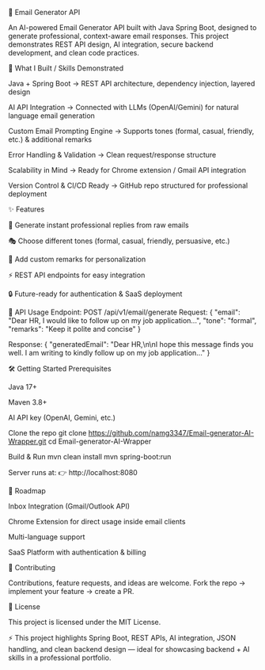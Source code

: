 📧 Email Generator API

An AI-powered Email Generator API built with Java Spring Boot, designed to generate professional, context-aware email responses.
This project demonstrates REST API design, AI integration, secure backend development, and clean code practices.

🚀 What I Built / Skills Demonstrated

Java + Spring Boot → REST API architecture, dependency injection, layered design

AI API Integration → Connected with LLMs (OpenAI/Gemini) for natural language email generation

Custom Email Prompting Engine → Supports tones (formal, casual, friendly, etc.) & additional remarks

Error Handling & Validation → Clean request/response structure

Scalability in Mind → Ready for Chrome extension / Gmail API integration

Version Control & CI/CD Ready → GitHub repo structured for professional deployment

✨ Features

📝 Generate instant professional replies from raw emails

🎭 Choose different tones (formal, casual, friendly, persuasive, etc.)

💬 Add custom remarks for personalization

⚡ REST API endpoints for easy integration

🔒 Future-ready for authentication & SaaS deployment

📡 API Usage
Endpoint: POST /api/v1/email/generate
Request:
{
  "email": "Dear HR, I would like to follow up on my job application...",
  "tone": "formal",
  "remarks": "Keep it polite and concise"
}

Response:
{
  "generatedEmail": "Dear HR,\n\nI hope this message finds you well. I am writing to kindly follow up on my job application..."
}

🛠️ Getting Started
Prerequisites

Java 17+

Maven 3.8+

AI API key (OpenAI, Gemini, etc.)

Clone the repo
git clone https://github.com/namg3347/Email-generator-AI-Wrapper.git
cd Email-generator-AI-Wrapper

Build & Run
mvn clean install
mvn spring-boot:run


Server runs at: 👉 http://localhost:8080

📌 Roadmap

 Inbox Integration (Gmail/Outlook API)

 Chrome Extension for direct usage inside email clients

 Multi-language support

 SaaS Platform with authentication & billing

🤝 Contributing

Contributions, feature requests, and ideas are welcome.
Fork the repo → implement your feature → create a PR.

📜 License

This project is licensed under the MIT License.

⚡ This project highlights Spring Boot, REST APIs, AI integration, JSON handling, and clean backend design — ideal for showcasing backend + AI skills in a professional portfolio.
